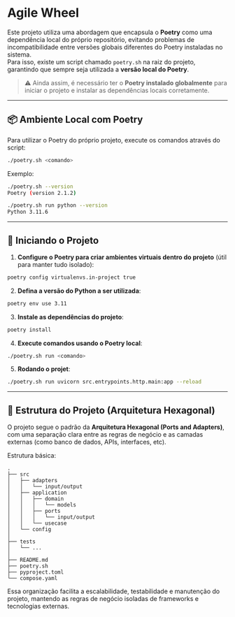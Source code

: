# Agile Wheel

Este projeto utiliza uma abordagem que encapsula o **Poetry** como uma dependência local do próprio repositório, evitando problemas de incompatibilidade entre versões globais diferentes do Poetry instaladas no sistema.  
Para isso, existe um script chamado `poetry.sh` na raiz do projeto, garantindo que sempre seja utilizada a **versão local do Poetry**.

> ⚠️ Ainda assim, é necessário ter o **Poetry instalado globalmente** para iniciar o projeto e instalar as dependências locais corretamente.

---

## 📦 Ambiente Local com Poetry

Para utilizar o Poetry do próprio projeto, execute os comandos através do script:

```bash
./poetry.sh <comando>
```

Exemplo:

```bash
./poetry.sh --version
Poetry (version 2.1.2)

./poetry.sh run python --version
Python 3.11.6
```

---

## 🚀 Iniciando o Projeto

1. **Configure o Poetry para criar ambientes virtuais dentro do projeto** (útil para manter tudo isolado):

```bash
poetry config virtualenvs.in-project true
```

2. **Defina a versão do Python a ser utilizada**:

```bash
poetry env use 3.11
```

3. **Instale as dependências do projeto**:

```bash
poetry install
```

4. **Execute comandos usando o Poetry local**:

```bash
./poetry.sh run <comando>
```

5. **Rodando o projet**:

```bash
./poetry.sh run uvicorn src.entrypoints.http.main:app --reload
```


---

## 🧱 Estrutura do Projeto (Arquitetura Hexagonal)

O projeto segue o padrão da **Arquitetura Hexagonal (Ports and Adapters)**, com uma separação clara entre as regras de negócio e as camadas externas (como banco de dados, APIs, interfaces, etc).

Estrutura básica:

```shell
.
├── src
│   ├── adapters
│   │   └── input/output
│   ├── application
│   │   ├── domain
│   │   │   └── models
│   │   ├── ports
│   │   │   └── input/output
│   │   └── usecase
│   └── config
│
├── tests
│   └── ...
│
├── README.md
├── poetry.sh
├── pyproject.toml
└── compose.yaml
```

Essa organização facilita a escalabilidade, testabilidade e manutenção do projeto, mantendo as regras de negócio isoladas de frameworks e tecnologias externas.
